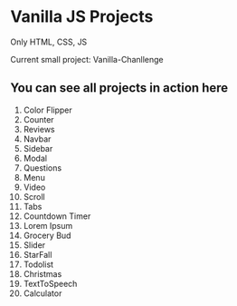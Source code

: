 # Vanilla JS Projects

Only HTML, CSS, JS

Current small project: Vanilla-Chanllenge

## You can see all projects in action here

1. Color Flipper
2. Counter
3. Reviews
4. Navbar
5. Sidebar
6. Modal
7. Questions
8. Menu
9. Video
10. Scroll
11. Tabs
12. Countdown Timer
13. Lorem Ipsum
14. Grocery Bud
15. Slider
16. StarFall
17. Todolist
18. Christmas
19. TextToSpeech
20. Calculator
